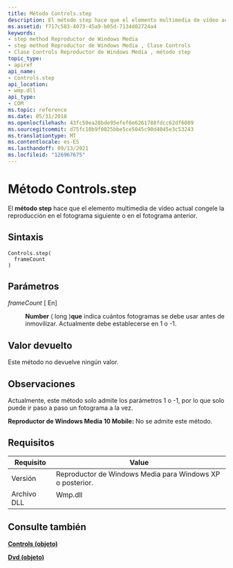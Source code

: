 ```yaml
---
title: Método Controls.step
description: El método step hace que el elemento multimedia de vídeo actual congele la reproducción en el fotograma siguiente o en el fotograma anterior.
ms.assetid: f717c583-4073-45a9-b05d-7134d02724a4
keywords:
- step method Reproductor de Windows Media
- step method Reproductor de Windows Media , Clase Controls
- Clase Controls Reproductor de Windows Media , método step
topic_type:
- apiref
api_name:
- Controls.step
api_location:
- wmp.dll
api_type:
- COM
ms.topic: reference
ms.date: 05/31/2018
ms.openlocfilehash: 43fc50ea28bde95efef6e6261788fdcc62df6089
ms.sourcegitcommit: d75fc10b9f0825bbe5ce5045c90d4045e3c53243
ms.translationtype: MT
ms.contentlocale: es-ES
ms.lasthandoff: 09/13/2021
ms.locfileid: "126967675"
---
```

# <a name="controlsstep-method"></a>Método Controls.step

El **método step** hace que el elemento multimedia de vídeo actual congele la reproducción en el fotograma siguiente o en el fotograma anterior.

## <a name="syntax"></a>Sintaxis


```JScript
Controls.step(
  frameCount
)
```



## <a name="parameters"></a>Parámetros

<dl> <dt>

*frameCount* \[ En\]
</dt> <dd>

**Number** ( long )**que** indica cuántos fotogramas se debe usar antes de inmovilizar. Actualmente debe establecerse en 1 o -1.

</dd> </dl>

## <a name="return-value"></a>Valor devuelto

Este método no devuelve ningún valor.

## <a name="remarks"></a>Observaciones

Actualmente, este método solo admite los parámetros 1 o -1, por lo que solo puede ir paso a paso un fotograma a la vez.

**Reproductor de Windows Media 10 Mobile:** No se admite este método.

## <a name="requirements"></a>Requisitos



| Requisito | Value |
|--------------------|------------------------------------------------------------------------------------|
| Versión<br/> | Reproductor de Windows Media para Windows XP o posterior.<br/>                           |
| Archivo DLL<br/>     | <dl> <dt>Wmp.dll</dt> </dl> |



## <a name="see-also"></a>Consulte también

<dl> <dt>

[**Controls (objeto)**](controls-object.md)
</dt> <dt>

[**Dvd (objeto)**](dvd-object.md)
</dt> </dl>

 

 





